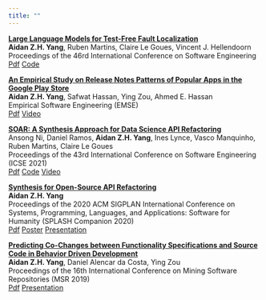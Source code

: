 ```yaml
---
title: ""
---
```


[**Large Language Models for Test-Free Fault Localization**](https://dl.acm.org/doi/abs/10.1145/3597503.3623342)<br/>
**Aidan Z.H. Yang**, Ruben Martins, Claire Le Goues, Vincent J. Hellendoorn <br/>
Proceedings of the 46rd International Conference on Software Engineering <br/>
[Pdf](https://arxiv.org/pdf/2310.01726)
[Code](https://github.com/squaresLab/LLMAO)

[**An Empirical Study on Release Notes Patterns of Popular Apps in the Google Play Store**](https://link.springer.com/article/10.1007/s10664-021-10086-2)  
**Aidan Z.H. Yang**, Safwat Hassan, Ying Zou, Ahmed E. Hassan  
Empirical Software Engineering (EMSE) <br/>
[Pdf](http://aidanby.github.io/files/EMSE2021.pdf)
[Video](https://www.youtube.com/watch?v=avirZ_A13Vw)

[**SOAR: A Synthesis Approach for Data Science API Refactoring**](https://ieeexplore.ieee.org/abstract/document/9402016)<br/>
Ansong Ni, Daniel Ramos, **Aidan Z.H. Yang**, Ines Lynce, Vasco Manquinho, Ruben Martins, Claire Le Goues  
Proceedings of the 43rd International Conference on Software Engineering (ICSE 2021) <br/>
[Pdf](https://arxiv.org/abs/2102.06726)
[Code](https://github.com/aidanby/SOAR)
[Video](https://www.youtube.com/watch?v=RDRVGkVwcQQ)

[**Synthesis for Open-Source API Refactoring**](https://dl.acm.org/doi/abs/10.1145/3426430.3428129)  
**Aidan Z.H. Yang**  
Proceedings of the 2020 ACM SIGPLAN International Conference on Systems, Programming, Languages, and Applications: Software for Humanity (SPLASH Companion 2020) <br/>
[Pdf](http://aidanby.github.io/files/splash2020.pdf)
[Poster](http://aidanby.github.io/files/splash_poster.pdf)
[Presentation](https://aidanby.github.io/files/splash_pres.pdf)


[**Predicting Co-Changes between Functionality Specifications and Source Code in Behavior Driven Development**](https://dl.acm.org/citation.cfm?id=3341968)  
**Aidan Z.H. Yang**, Daniel Alencar da Costa, Ying Zou  
Proceedings of the 16th International Conference on Mining Software Repositories (MSR 2019) <br/>
[Pdf](http://aidanby.github.io/files/msr2019.pdf)
[Presentation](https://aidanby.github.io/files/MSR_pres.pdf)


